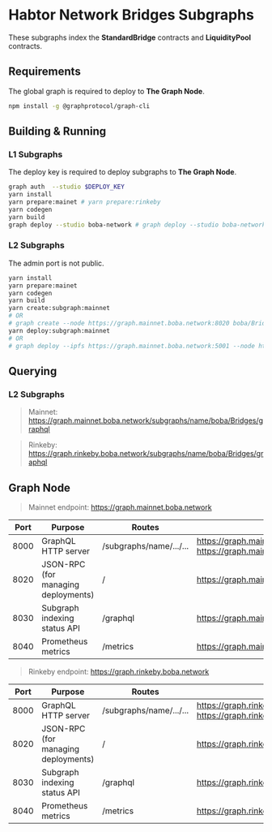 # Habtor Network Bridges Subgraphs

These subgraphs index the **StandardBridge** contracts and **LiquidityPool** contracts.

## Requirements

The global graph is required to deploy to **The Graph Node**.

```bash
npm install -g @graphprotocol/graph-cli
```

## Building & Running

### L1 Subgraphs

The deploy key is required to deploy subgraphs to **The Graph Node**.

```bash
graph auth  --studio $DEPLOY_KEY
yarn install
yarn prepare:mainet # yarn prepare:rinkeby
yarn codegen
yarn build
graph deploy --studio boba-network # graph deploy --studio boba-network-rinkeby
```

### L2 Subgraphs

The admin port is not public.

```bash
yarn install
yarn prepare:mainet
yarn codegen
yarn build
yarn create:subgraph:mainnet
# OR
# graph create --node https://graph.mainnet.boba.network:8020 boba/Bridges
yarn deploy:subgraph:mainnet
# OR
# graph deploy --ipfs https://graph.mainnet.boba.network:5001 --node https://graph.mainnet.boba.network:8020 Pboba/Bridges
```

## Querying

### L2 Subgraphs

> Mainnet: https://graph.mainnet.boba.network/subgraphs/name/boba/Bridges/graphql

> Rinkeby: https://graph.rinkeby.boba.network/subgraphs/name/boba/Bridges/graphql

## Graph Node

> Mainnet endpoint: https://graph.mainnet.boba.network

| **Port** | **Purpose**                               | **Routes**              | URL                                                          | **Permission** |
| -------- | ----------------------------------------- | ----------------------- | ------------------------------------------------------------ | -------------- |
| 8000     | GraphQL HTTP server                       | /subgraphs/name/.../... | https://graph.mainnet.boba.network <br />https://graph.mainnet.boba.network:8000 | Public         |
| 8020     | JSON-RPC<br /> (for managing deployments) | /                       | https://graph.mainnet.boba.network:8020                      | Private        |
| 8030     | Subgraph indexing status API              | /graphql                | https://graph.mainnet.boba.network:8030                      | Public         |
| 8040     | Prometheus metrics                        | /metrics                | https://graph.mainnet.boba.network:8040                      | Public         |

> Rinkeby endpoint: https://graph.rinkeby.boba.network

| **Port** | **Purpose**                               | **Routes**              | URL                                                          | **Permission** |
| -------- | ----------------------------------------- | ----------------------- | ------------------------------------------------------------ | -------------- |
| 8000     | GraphQL HTTP server                       | /subgraphs/name/.../... | https://graph.rinkeby.boba.network <br />https://graph.rinkeby.boba.network:8000 | Public         |
| 8020     | JSON-RPC<br /> (for managing deployments) | /                       | https://graph.rinkeby.boba.network:8020                      | Private        |
| 8030     | Subgraph indexing status API              | /graphql                | https://graph.rinkeby.boba.network:8030                      | Public         |
| 8040     | Prometheus metrics                        | /metrics                | https://graph.rinkeby.boba.network:8040                      | Public         |

##